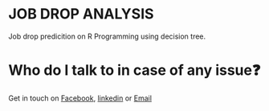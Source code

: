 # JOB DROP ANALYSIS
Job drop predicition on R Programming using decision tree.

# Who do I talk to in case of any issue❓ 
Get in touch on [Facebook](https://www.facebook.com/hsodhani1), [linkedin](https://www.linkedin.com/in/hardiksodhani/) or [Email](mailto:hardik.sodhani@gmail.com)
